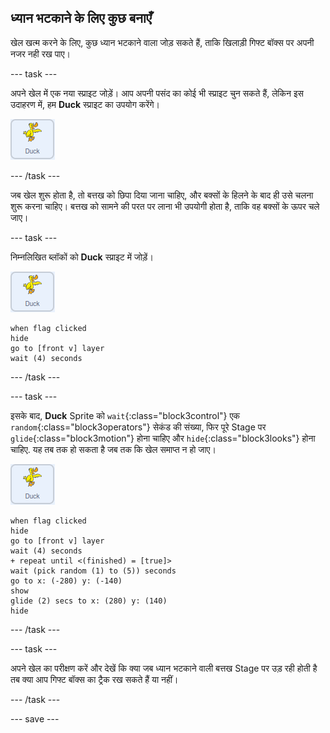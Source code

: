 ## ध्यान भटकाने के लिए कुछ बनाएँ

खेल खत्म करने के लिए, कुछ ध्यान भटकाने वाला जोड़ सकते हैं, ताकि खिलाड़ी गिफ्ट बॉक्स पर अपनी नजर नही रख पाए।

--- task ---

अपने खेल में एक नया स्प्राइट जोड़ें। आप अपनी पसंद का कोई भी स्प्राइट चुन सकते हैं, लेकिन इस उदाहरण में, हम **Duck** स्प्राइट का उपयोग करेंगे।

![duck स्प्राइट की छवि](images/duck-sprite.png)

--- /task ---

जब खेल शुरू होता है, तो बत्तख को छिपा दिया जाना चाहिए, और बक्सों के हिलने के बाद ही उसे चलना शुरू करना चाहिए। बत्तख को सामने की परत पर लाना भी उपयोगी होता है, ताकि वह बक्सों के ऊपर चले जाए।

--- task ---

निम्नलिखित ब्लॉकों को **Duck** स्प्राइट में जोड़ें।

![duck स्प्राइट की छवि](images/duck-sprite.png)

```blocks3
when flag clicked
hide
go to [front v] layer
wait (4) seconds
```

--- /task ---

--- task ---

इसके बाद, **Duck** Sprite को `wait`{:class="block3control"} एक `random`{:class="block3operators"} सेकंड की संख्या, फिर पूरे Stage पर `glide`{:class="block3motion"}  होना चाहिए और `hide`{:class="block3looks"} होना चाहिए. यह तब तक हो सकता है जब तक कि खेल समाप्त न हो जाए।

![duck स्प्राइट की छवि](images/duck-sprite.png)

```blocks3
when flag clicked
hide
go to [front v] layer
wait (4) seconds
+ repeat until <(finished) = [true]>
wait (pick random (1) to (5)) seconds
go to x: (-280) y: (-140)
show
glide (2) secs to x: (280) y: (140)
hide
```
--- /task ---

--- task ---

अपने खेल का परीक्षण करें और देखें कि क्या जब ध्यान भटकाने वाली बत्तख Stage पर उड़ रही होती है तब क्या आप गिफ्ट बॉक्स का ट्रैक रख सकते हैं या नहीं।

--- /task ---

--- save ---

